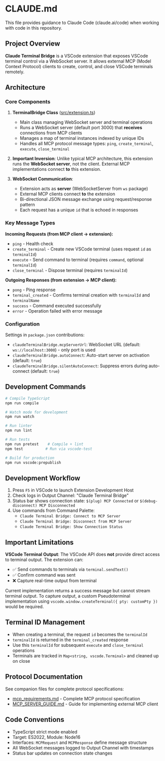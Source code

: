 # CLAUDE.md

This file provides guidance to Claude Code (claude.ai/code) when working with code in this repository.

## Project Overview

**Claude Terminal Bridge** is a VSCode extension that exposes VSCode terminal control via a WebSocket server. It allows external MCP (Model Context Protocol) clients to create, control, and close VSCode terminals remotely.

## Architecture

### Core Components

1. **TerminalBridge Class** ([src/extension.ts](src/extension.ts))
   - Main class managing WebSocket server and terminal operations
   - Runs a WebSocket server (default port 3000) that **receives** connections from MCP clients
   - Manages a map of terminal instances indexed by unique IDs
   - Handles all MCP protocol message types: `ping`, `create_terminal`, `execute`, `close_terminal`

2. **Important Inversion**: Unlike typical MCP architecture, this extension runs the **WebSocket server**, not the client. External MCP implementations connect **to** this extension.

3. **WebSocket Communication**:
   - Extension acts as **server** (WebSocketServer from `ws` package)
   - External MCP clients connect **to** the extension
   - Bi-directional JSON message exchange using request/response pattern
   - Each request has a unique `id` that is echoed in responses

### Key Message Types

**Incoming Requests (from MCP client → extension):**
- `ping` - Health check
- `create_terminal` - Create new VSCode terminal (uses request `id` as `terminalId`)
- `execute` - Send command to terminal (requires `command`, optional `terminalId`)
- `close_terminal` - Dispose terminal (requires `terminalId`)

**Outgoing Responses (from extension → MCP client):**
- `pong` - Ping response
- `terminal_created` - Confirms terminal creation with `terminalId` and `terminalName`
- `success` - Command executed successfully
- `error` - Operation failed with error message

### Configuration

Settings in `package.json` contributions:
- `claudeTerminalBridge.mcpServerUrl`: WebSocket URL (default: `ws://localhost:3000`) - only port is used
- `claudeTerminalBridge.autoConnect`: Auto-start server on activation (default: `true`)
- `claudeTerminalBridge.silentAutoConnect`: Suppress errors during auto-connect (default: `true`)

## Development Commands

```bash
# Compile TypeScript
npm run compile

# Watch mode for development
npm run watch

# Run linter
npm run lint

# Run tests
npm run pretest    # Compile + lint
npm test          # Run via vscode-test

# Build for production
npm run vscode:prepublish
```

## Development Workflow

1. Press `F5` in VSCode to launch Extension Development Host
2. Check logs in Output Channel: "Claude Terminal Bridge"
3. Status bar shows connection state: `$(plug) MCP Connected` or `$(debug-disconnect) MCP Disconnected`
4. Use commands from Command Palette:
   - `Claude Terminal Bridge: Connect to MCP Server`
   - `Claude Terminal Bridge: Disconnect from MCP Server`
   - `Claude Terminal Bridge: Show Connection Status`

## Important Limitations

**VSCode Terminal Output**: The VSCode API does **not** provide direct access to terminal output. The extension can:
- ✅ Send commands to terminals via `terminal.sendText()`
- ✅ Confirm command was sent
- ❌ Capture real-time output from terminal

Current implementation returns a success message but cannot stream terminal output. To capture output, a custom Pseudoterminal implementation using `vscode.window.createTerminal({ pty: customPty })` would be required.

## Terminal ID Management

- When creating a terminal, the request `id` becomes the `terminalId`
- `terminalId` is returned in the `terminal_created` response
- Use this `terminalId` for subsequent `execute` and `close_terminal` operations
- Terminals are tracked in `Map<string, vscode.Terminal>` and cleaned up on close

## Protocol Documentation

See companion files for complete protocol specifications:
- [mcp_requirements.md](mcp_requirements.md) - Complete MCP protocol specification
- [MCP_SERVER_GUIDE.md](MCP_SERVER_GUIDE.md) - Guide for implementing external MCP client

## Code Conventions

- TypeScript strict mode enabled
- Target: ES2022, Module: Node16
- Interfaces: `MCPRequest` and `MCPResponse` define message structure
- All WebSocket messages logged to Output Channel with timestamps
- Status bar updates on connection state changes
